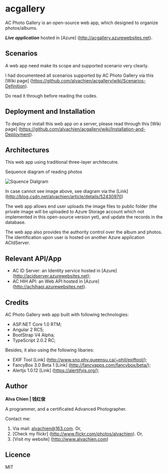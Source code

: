 # acgallery
AC Photo Gallery is an open-source web app, which designed to organize photos/albums.

***Live application*** hosted in [Azure] (http://acgallery.azurewebsites.net).

## Scenarios
A web app need make its scope and supported scenario very clearly.

I had documenteed all scenarios supported by AC Photo Gallery via this [Wiki page] (https://github.com/alvachien/acgallery/wiki/Scenarios-Definition).

Do read it through before reading the codes.


## Deployment and Installation
To deploy or install this web app on a server, please read through this [Wiki page] (https://github.com/alvachien/acgallery/wiki/Installation-and-Deployment).


## Architectures
This web app using traditional three-layer architecutre.

Sequence diagram of reading photos
 
![Squence Dialgram](https://github.com/alvachien/acgallery/blob/master/SequenceDrm.PNG)

In case cannot see image above, see diagram via the [Link] (http://blog.csdn.net/alvachien/article/details/52430970)

The web app allows end user uploads the image files to public folder (the private image will be uploaded to Azure Storage account which not implemented in this open-source version yet), and update the records in the database.

The web app also provides the authority control over the album and photos. The identification upon user is hosted on another Azure application ACIdServer.


## Relevant API/App
- AC ID Server: an Identity service hosted in [Azure] (http://acidserver.azurewebsites.net);
- AC HIH API: an Web API hosted in [Azure] (http://achihapi.azurewebsites.net).


## Credits
AC Photo Gallery web app built with following technologies:
- ASP.NET Core 1.0 RTM;
- Angular 2 RC5;
- BootStrap V4 Alpha;
- TypeScript 2.0.2 RC;

Besides, it also using the following libaries:
- EXIF Tool [Link] (http://www.sno.phy.queensu.ca/~phil/exiftool/);
- FancyBox 3.0 Beta 1 [Link] (http://fancyapps.com/fancybox/beta/);
- Alertjs 1.0.12 [Link] (https://alertifyjs.org/); 


## Author
**Alva Chien | 钱红俊**

A programmer, and a certificated Advanced Photographer.  
 
Contact me:

1. Via mail: alvachien@163.com. Or,
2. [Check my flickr] (http://www.flickr.com/photos/alvachien). Or,
3. [Visit my website] (http://www.alvachien.com)

## Licence
MIT
